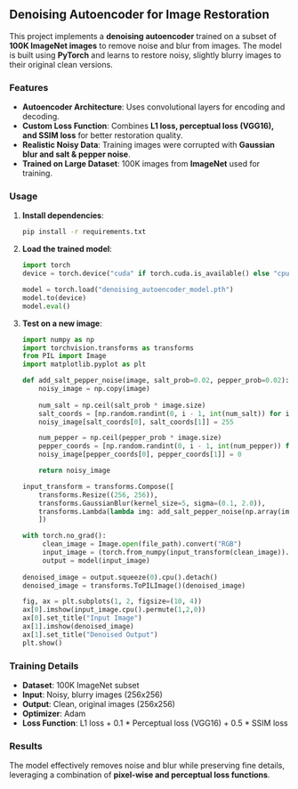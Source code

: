 ## **Denoising Autoencoder for Image Restoration**  

This project implements a **denoising autoencoder** trained on a subset of **100K ImageNet images** to remove noise and blur from images. The model is built using **PyTorch** and learns to restore noisy, slightly blurry images to their original clean versions.  

### **Features**  
- **Autoencoder Architecture**: Uses convolutional layers for encoding and decoding.  
- **Custom Loss Function**: Combines **L1 loss, perceptual loss (VGG16), and SSIM loss** for better restoration quality.  
- **Realistic Noisy Data**: Training images were corrupted with **Gaussian blur and salt & pepper noise**.  
- **Trained on Large Dataset**: 100K images from **ImageNet** used for training.  

### **Usage**  
1. **Install dependencies**:  
   ```bash
   pip install -r requirements.txt
   ```
2. **Load the trained model**:  
   ```python
   import torch
   device = torch.device("cuda" if torch.cuda.is_available() else "cpu")

   model = torch.load("denoising_autoencoder_model.pth")
   model.to(device)
   model.eval()
   ```
3. **Test on a new image**:  
   ```python
   import numpy as np
   import torchvision.transforms as transforms
   from PIL import Image
   import matplotlib.pyplot as plt

   def add_salt_pepper_noise(image, salt_prob=0.02, pepper_prob=0.02):
       noisy_image = np.copy(image)
    
       num_salt = np.ceil(salt_prob * image.size)
       salt_coords = [np.random.randint(0, i - 1, int(num_salt)) for i in image.shape]
       noisy_image[salt_coords[0], salt_coords[1]] = 255

       num_pepper = np.ceil(pepper_prob * image.size)
       pepper_coords = [np.random.randint(0, i - 1, int(num_pepper)) for i in image.shape]
       noisy_image[pepper_coords[0], pepper_coords[1]] = 0

       return noisy_image

   input_transform = transforms.Compose([
       transforms.Resize((256, 256)), 
       transforms.GaussianBlur(kernel_size=5, sigma=(0.1, 2.0)), 
       transforms.Lambda(lambda img: add_salt_pepper_noise(np.array(img), salt_prob=0.005, pepper_prob=0.005)), 
       ])

   with torch.no_grad():
        clean_image = Image.open(file_path).convert("RGB")
        input_image = (torch.from_numpy(input_transform(clean_image)).permute(2, 0, 1).float() / 255.0).to(device)
        output = model(input_image)
        
   denoised_image = output.squeeze(0).cpu().detach() 
   denoised_image = transforms.ToPILImage()(denoised_image)

   fig, ax = plt.subplots(1, 2, figsize=(10, 4))
   ax[0].imshow(input_image.cpu().permute(1,2,0))
   ax[0].set_title("Input Image")
   ax[1].imshow(denoised_image)
   ax[1].set_title("Denoised Output")
   plt.show()
   ```

### **Training Details**  
- **Dataset**: 100K ImageNet subset  
- **Input**: Noisy, blurry images (256x256)  
- **Output**: Clean, original images (256x256)  
- **Optimizer**: Adam  
- **Loss Function**: L1 loss + 0.1 * Perceptual loss (VGG16) + 0.5 * SSIM loss  

### **Results**  
The model effectively removes noise and blur while preserving fine details, leveraging a combination of **pixel-wise and perceptual loss functions**.  
